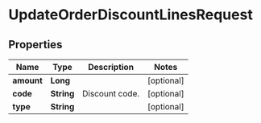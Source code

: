 

# UpdateOrderDiscountLinesRequest

## Properties

Name | Type | Description | Notes
------------ | ------------- | ------------- | -------------
**amount** | **Long** |  |  [optional]
**code** | **String** | Discount code. |  [optional]
**type** | **String** |  |  [optional]




